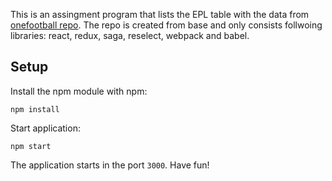 This is an assingment program that lists the EPL table with the data from [onefootball repo](https://github.com/openfootball/football.json). The repo is created from base and only consists follwoing libraries: react, redux, saga, reselect, webpack and babel.

## Setup

Install the npm module with npm:

```
npm install
```

Start application:

```
npm start
```

The application starts in the port `3000`. Have fun!
